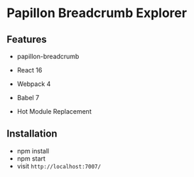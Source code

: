 # Papillon Breadcrumb Explorer

## Features

* papillon-breadcrumb

* React 16
* Webpack 4
* Babel 7
* Hot Module Replacement

## Installation

* npm install
* npm start
* visit `http://localhost:7007/`
